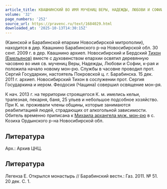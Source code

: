 ```yaml
---
article_title: КВАШНИНСКИЙ ВО ИМЯ МУЧЕНИЦ ВЕРЫ, НАДЕЖДЫ, ЛЮБОВИ И СОФИИ МУЖСКОЙ МОНАСТЫРЬ
volume: '32'
page_numbers: '252'
source_url: https://pravenc.ru/text/1684029.html
downloaded_at: '2025-10-13T14:30:15Z'
---
```


(Каинской и Барабинской епархии Новосибирской митрополии), находится в дер. Квашнино Барабинского р-на Новосибирской обл. 30 сент. 2009 г. в дер. Квашнино архиеп. Новосибирский и Бердский [Тихон (Емельянов)](<https://pravenc.ru/text/Тихон (Емельянов).html>) вместе с духовенством епархии освятил деревянную часовню во имя св. мучениц Веры, Надежды, Любови и Софии, к-рая и положила начало новому мон-рю. Службы в часовне проводил прот. Сергий Государкин, настоятель Покровской ц. г. Барабинска. 15 дек. 2011 г. архиеп. Новосибирский Тихон в сослужении прот. Сергия Государкина и иером. Феодосия (Чащина) совершил освящение мон-ря.

К нач. 2013 г. на территории строящегося К. м. имелись кельи, трапезная, пекарня, баня, 25 ульев и небольшое подсобное хозяйство. При К. м. проживали члены общины, которые занимаются реабилитацией людей, страдающих от алкогольной зависимости. Обитель временно приписана к [Михаила архангела муж. мон-рю](<https://pravenc.ru/text/Михаила архангела муж  мон-рю.html>) в с. Козиха Ордынского р-на Новосибирской обл.

## Литература

Арх.: Архив ЦНЦ.

## Литература

Легенза Е. Открылся монастырь // Барабинский вестн.: Газ. 2011. № 51. 20 дек. С. 1.
